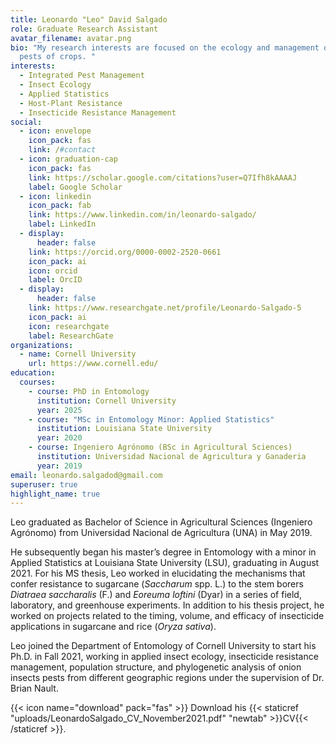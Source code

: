 ```yaml
---
title: Leonardo "Leo" David Salgado
role: Graduate Research Assistant
avatar_filename: avatar.png
bio: "My research interests are focused on the ecology and management of insect
  pests of crops. "
interests:
  - Integrated Pest Management
  - Insect Ecology
  - Applied Statistics
  - Host-Plant Resistance
  - Insecticide Resistance Management
social:
  - icon: envelope
    icon_pack: fas
    link: /#contact
  - icon: graduation-cap
    icon_pack: fas
    link: https://scholar.google.com/citations?user=Q7Ifh8kAAAAJ
    label: Google Scholar
  - icon: linkedin
    icon_pack: fab
    link: https://www.linkedin.com/in/leonardo-salgado/
    label: LinkedIn
  - display:
      header: false
    link: https://orcid.org/0000-0002-2520-0661
    icon_pack: ai
    icon: orcid
    label: OrcID
  - display:
      header: false
    link: https://www.researchgate.net/profile/Leonardo-Salgado-5
    icon_pack: ai
    icon: researchgate
    label: ResearchGate
organizations:
  - name: Cornell University
    url: https://www.cornell.edu/
education:
  courses:
    - course: PhD in Entomology
      institution: Cornell University
      year: 2025
    - course: "MSc in Entomology Minor: Applied Statistics"
      institution: Louisiana State University
      year: 2020
    - course: Ingeniero Agrónomo (BSc in Agricultural Sciences)
      institution: Universidad Nacional de Agricultura y Ganaderia
      year: 2019
email: leonardo.salgadod@gmail.com
superuser: true
highlight_name: true
---
```

Leo graduated as Bachelor of Science in Agricultural Sciences (Ingeniero Agrónomo) from Universidad Nacional de Agricultura (UNA) in May 2019.

He subsequently began his master’s degree in Entomology with a minor in Applied Statistics at Louisiana State University (LSU), graduating in August 2021. For his MS thesis, Leo worked in elucidating the mechanisms that confer resistance to sugarcane (*Saccharum* spp. L.) to the stem borers *Diatraea saccharalis* (F.) and *Eoreuma loftini* (Dyar) in a series of field, laboratory, and greenhouse experiments. In addition to his thesis project, he worked on projects related to the timing, volume, and efficacy of insecticide applications in sugarcane and rice (*Oryza sativa*). 

Leo joined the Department of Entomology of Cornell University to start his Ph.D. in Fall 2021, working in applied insect ecology, insecticide resistance management, population structure, and phylogenetic analysis of onion insects pests from different geographic regions under the supervision of Dr. Brian Nault.

{{< icon name="download" pack="fas" >}} Download his {{< staticref "uploads/LeonardoSalgado_CV_November2021.pdf" "newtab" >}}CV{{< /staticref >}}.